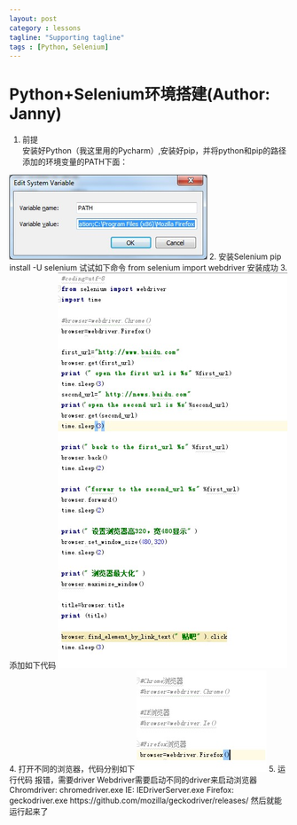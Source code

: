 ```yaml
---
layout: post
category : lessons
tagline: "Supporting tagline"
tags : [Python, Selenium]
---
```


#   Python+Selenium环境搭建(Author: Janny)   
1. 前提        
安装好Python（我这里用的Pycharm）,安装好pip，并将python和pip的路径添加的环境变量的PATH下面：    
<img src="/assets/images/web1.jpg" alt=" " class="img-responsive" />    
2. 安装Selenium    
pip install -U selenium     
试试如下命令    
from selenium import webdriver    
安装成功    
3. 添加如下代码    
<img src="/assets/images/web2.jpg" alt=" " class="img-responsive" />    
4. 打开不同的浏览器，代码分别如下    
<img src="/assets/images/web3.jpg" alt=" " class="img-responsive" />     
5. 运行代码    
报错，需要driver    
Webdriver需要启动不同的driver来启动浏览器    
Chromdriver: chromedriver.exe         
<http://chromedriver.storage.googleapis.com/index.html>        
IE: IEDriverServer.exe        
<http://selenium-release.storage.googleapis.com/index.html>        
Firefox: geckodriver.exe        
https://github.com/mozilla/geckodriver/releases/        
然后就能运行起来了        
